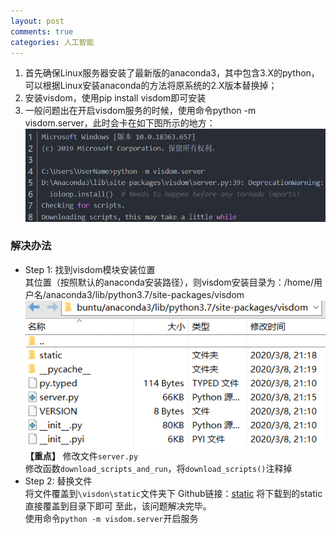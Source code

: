 ```yaml
---
layout: post
comments: true
categories: 人工智能
---
```


1. 首先确保Linux服务器安装了最新版的anaconda3，其中包含3.X的python，可以根据Linux安装anaconda的方法将原系统的2.X版本替换掉；
2. 安装visdom，使用pip install visdom即可安装
3. 一般问题出在开启visdom服务的时候，使用命令python -m visdom.server，此时会卡在如下图所示的地方：
![](2020-03-10-Visdom远程服务器配置方法_md_files/1.png)
### 解决办法
* Step 1: 找到visdom模块安装位置  
其位置（按照默认的anaconda安装路径），则visdom安装目录为：/home/用户名/anaconda3/lib/python3.7/site-packages/visdom
![](2020-03-10-Visdom远程服务器配置方法_md_files/2.png)
**【重点】**
修改文件`server.py`  
修改函数`download_scripts_and_run`，将`download_scripts()`注释掉
* Step 2: 替换文件  
将文件覆盖到`\visdon\static`文件夹下
Github链接：[static](https://github.com/casuallyName/document-sharing/tree/master/static) 将下载到的static直接覆盖到目录下即可
至此，该问题解决完毕。  
使用命令`python -m visdom.server`开启服务
